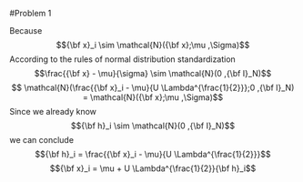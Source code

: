 #Problem 1

Because $${\bf x}_i \sim \mathcal{N}({\bf x};\mu ,\Sigma)$$
According to the rules of normal distribution standardization
$$\frac{{\bf x} - \mu}{\sigma} \sim \mathcal{N}(0 ,{\bf I}_N)$$
$$ \mathcal{N}(\frac{{\bf x}_i - \mu}{U \Lambda^{\frac{1}{2}}};0 ,{\bf I}_N) = \mathcal{N}({\bf x};\mu ,\Sigma)$$
Since we already know
$${\bf h}_i \sim \mathcal{N}(0 ,{\bf I}_N)$$
we can conclude
$${\bf h}_i = \frac{{\bf x}_i - \mu}{U \Lambda^{\frac{1}{2}}}$$
$${\bf x}_i = \mu + U \Lambda^{\frac{1}{2}}{\bf h}_i$$